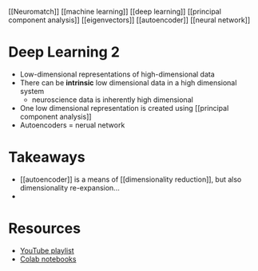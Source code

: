 [[Neuromatch]]
[[machine learning]]
[[deep learning]]
[[principal component analysis]]
[[eigenvectors]]
[[autoencoder]]
[[neural network]]


# Deep Learning 2
- Low-dimensional representations of high-dimensional data
- There can be **intrinsic** low dimensional data in a high dimensional system
	- neuroscience data is inherently high dimensional
- One low dimensional representation is created using [[principal component analysis]]
- Autoencoders = nerual network
# Takeaways
- [[autoencoder]] is a means of [[dimensionality reduction]], but also dimensionality re-expansion...
- 

# Resources
- [YouTube playlist](https://www.youtube.com/watch?v=VwSnDJZekQ4&list=PLkBQOLLbi18Ojl1CV8W00JZ0C0hivBxw1)
- [Colab notebooks](https://github.com/NeuromatchAcademy/course-content/blob/master/tutorials/README.md)

